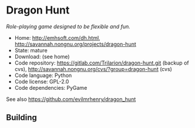 # Dragon Hunt

_Role-playing game designed to be flexible and fun._

- Home: http://emhsoft.com/dh.html, http://savannah.nongnu.org/projects/dragon-hunt
- State: mature
- Download: (see home)
- Code repository: https://gitlab.com/Trilarion/dragon-hunt.git (backup of cvs), http://savannah.nongnu.org/cvs/?group=dragon-hunt (cvs)
- Code language: Python
- Code license: GPL-2.0
- Code dependencies: PyGame

See also https://github.com/evilmrhenry/dragon_hunt

## Building

